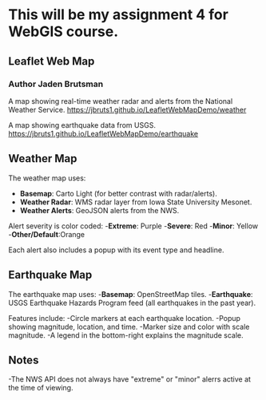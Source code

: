 # This will be my assignment 4 for WebGIS course.
## Leaflet Web Map
### Author Jaden Brutsman

A map showing real-time weather radar and alerts from the National Weather Service.
<https://jbruts1.github.io/LeafletWebMapDemo/weather>

A map showing earthquake data from USGS.
<https://jbruts1.github.io/LeafletWebMapDemo/earthquake>

## Weather Map
The weather map uses:
- **Basemap**: Carto Light (for better contrast with radar/alerts).
- **Weather Radar**: WMS radar layer from Iowa State University Mesonet.
- **Weather Alerts**: GeoJSON alerts from the NWS.

Alert severity is color coded:
-**Extreme**: Purple
-**Severe**: Red
-**Minor**: Yellow
-**Other/Default**:Orange

Each alert also includes a popup with its event type and headline.


## Earthquake Map
The earthquake map uses:
-**Basemap**: OpenStreetMap tiles.
-**Earthquake**: USGS Earthquake Hazards Program feed (all earthquakes in the past year).

Features include:
-Circle markers at each earthquake location.
-Popup showing magnitude, location, and time.
-Marker size and color with scale magnitude.
-A legend in the bottom-right explains the magnitude scale.

## Notes
-The NWS API does not always have "extreme" or "minor" alerrs active at the time of viewing.
